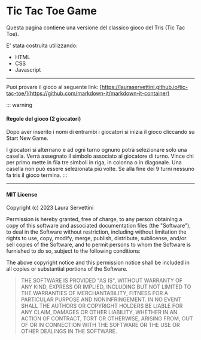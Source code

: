 # Tic Tac Toe Game
Questa pagina contiene una versione del classico gioco del Tris (Tic Tac Toe).

E' stata costruita utilizzando: 
- HTML
- CSS
- Javascript

___
Puoi provare il gioco al seguente link:
[https://lauraservettini.github.io/tic-tac-toe/](https://github.com/markdown-it/markdown-it-container)

::: warning
#### **Regole del gioco (2 giocatori)**
Dopo aver inserito i nomi di entrambi i giocatori si inizia il gioco cliccando su Start New Game.

I giocatori si alternano e ad ogni turno ognuno potrà selezionare solo una casella. Verrà assegnato il simbolo associato al giocatore di turno.
Vince chi per primo mette in fila tre simboli in riga, in colonna o in diagonale.
Una casella non può essere selezionata più volte.
Se alla fine dei 9 turni nessuno fa tris il gioco termina.
:::
___
#### **MIT License**

Copyright (c) 2023 Laura Servettini

Permission is hereby granted, free of charge, to any person obtaining a copy
of this software and associated documentation files (the "Software"), to deal
in the Software without restriction, including without limitation the rights
to use, copy, modify, merge, publish, distribute, sublicense, and/or sell
copies of the Software, and to permit persons to whom the Software is
furnished to do so, subject to the following conditions:

The above copyright notice and this permission notice shall be included in all
copies or substantial portions of the Software.

>THE SOFTWARE IS PROVIDED "AS IS", WITHOUT WARRANTY OF ANY KIND, EXPRESS OR
IMPLIED, INCLUDING BUT NOT LIMITED TO THE WARRANTIES OF MERCHANTABILITY,
FITNESS FOR A PARTICULAR PURPOSE AND NONINFRINGEMENT. IN NO EVENT SHALL THE
AUTHORS OR COPYRIGHT HOLDERS BE LIABLE FOR ANY CLAIM, DAMAGES OR OTHER
LIABILITY, WHETHER IN AN ACTION OF CONTRACT, TORT OR OTHERWISE, ARISING FROM,
OUT OF OR IN CONNECTION WITH THE SOFTWARE OR THE USE OR OTHER DEALINGS IN THE
SOFTWARE.